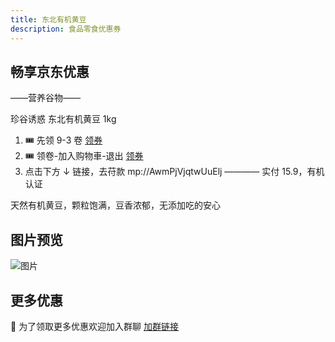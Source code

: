 ```yaml
---
title: 东北有机黄豆
description: 食品零食优惠券
---
```


## 畅享京东优惠

——营养谷物——

珍谷诱惑 东北有机黄豆 1kg

1. 🎟️ 先领 9-3 卷
   [领券](https://kzurl13.cn/aPYJ8)
2. 🎟️ 领卷-加入购物車-退出
   [领券](https://u.jd.com/KbQ942m)
3. 点击下方 ↓ 链接，去苻款
   mp://AwmPjVjqtwUuElj
   ————
   实付 15.9，有机认证

天然有机黄豆，颗粒饱满，豆香浓郁，无添加吃的安心

## 图片预览

![图片](/images/dd.webp)

## 更多优惠

📣 为了领取更多优惠欢迎加入群聊
[加群链接](https://work.weixin.qq.com/gm/6c83ecabb445ff6f13b95498a91c03e1)
